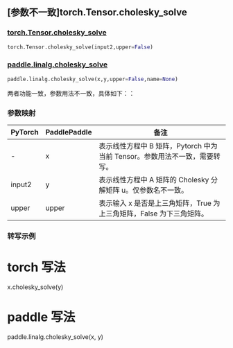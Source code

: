 ## [参数不一致]torch.Tensor.cholesky_solve

### [torch.Tensor.cholesky_solve](https://pytorch.org/docs/stable/generated/torch.Tensor.cholesky_solve.html#torch-tensor-cholesky-solve)

```python
torch.Tensor.cholesky_solve(input2,upper=False)
```

### [paddle.linalg.cholesky_solve](https://www.paddlepaddle.org.cn/documentation/docs/zh/develop/api/paddle/linalg/cholesky_solve_cn.html#cholesky-solve)

```python
paddle.linalg.cholesky_solve(x,y,upper=False,name=None)
```

两者功能一致，参数用法不一致，具体如下：：

### 参数映射
| PyTorch | PaddlePaddle | 备注                                                                       |
| ------- | ------------ | -------------------------------------------------------------------------- |
| -       | x            | 表示线性方程中 B 矩阵，Pytorch 中为当前 Tensor。参数用法不一致，需要转写。 |
| input2  | y            | 表示线性方程中 A 矩阵的 Cholesky 分解矩阵 u。仅参数名不一致。              |
| upper   | upper        | 表示输入 x 是否是上三角矩阵，True 为上三角矩阵，False 为下三角矩阵。       |

### 转写示例
# torch 写法
x.cholesky_solve(y)

# paddle 写法
paddle.linalg.cholesky_solve(x, y)
```
